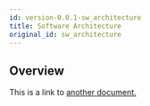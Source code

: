 ```yaml
---
id: version-0.0.1-sw_architecture
title: Software Architecture
original_id: sw_architecture
---
```


## Overview
This is a link to [another document.](intro_concept/intro/mission.md)  
